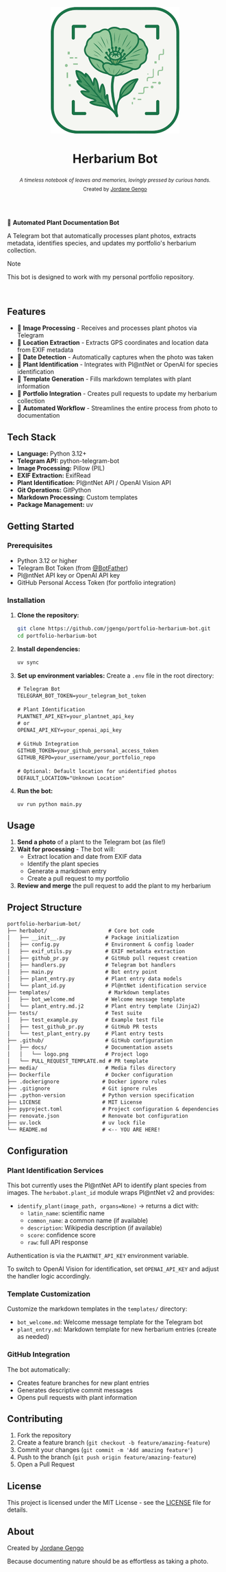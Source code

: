 <div align="center">
    <img src='.github/docs/logo.png' alt="herbarium's logo" /><br />
    <h1 align="center">Herbarium Bot</h1>
    <sub><em>A timeless notebook of leaves and memories, lovingly pressed by curious hands.</em></sub>
</div>


<div align="center">
  <sub>Created by <a href="https://github.com/jgengo">Jordane Gengo</a></sub>
</div>

<br /><br />

🌿 **Automated Plant Documentation Bot**

A Telegram bot that automatically processes plant photos, extracts metadata, identifies species, and updates my portfolio's herbarium collection.

> [!NOTE]
> This bot is designed to work with my personal portfolio repository.

<br>

## Features

* 📸 **Image Processing** - Receives and processes plant photos via Telegram
* 📍 **Location Extraction** - Extracts GPS coordinates and location data from EXIF metadata
* 📅 **Date Detection** - Automatically captures when the photo was taken
* 🌱 **Plant Identification** - Integrates with Pl@ntNet or OpenAI for species identification
* 📝 **Template Generation** - Fills markdown templates with plant information
* 🔄 **Portfolio Integration** - Creates pull requests to update my herbarium collection
* 🤖 **Automated Workflow** - Streamlines the entire process from photo to documentation

## Tech Stack

* **Language:** Python 3.12+
* **Telegram API:** python-telegram-bot
* **Image Processing:** Pillow (PIL)
* **EXIF Extraction:** ExifRead
* **Plant Identification:** Pl@ntNet API / OpenAI Vision API
* **Git Operations:** GitPython
* **Markdown Processing:** Custom templates
* **Package Management:** uv

## Getting Started

### Prerequisites

* Python 3.12 or higher
* Telegram Bot Token (from [@BotFather](https://t.me/botfather))
* Pl@ntNet API key or OpenAI API key
* GitHub Personal Access Token (for portfolio integration)

### Installation

1. **Clone the repository:**
   ```bash
   git clone https://github.com/jgengo/portfolio-herbarium-bot.git
   cd portfolio-herbarium-bot
   ```

2. **Install dependencies:**
   ```bash
   uv sync
   ```

3. **Set up environment variables:**
   Create a `.env` file in the root directory:
   ```env
   # Telegram Bot
   TELEGRAM_BOT_TOKEN=your_telegram_bot_token
   
   # Plant Identification
   PLANTNET_API_KEY=your_plantnet_api_key
   # or
   OPENAI_API_KEY=your_openai_api_key
   
   # GitHub Integration
   GITHUB_TOKEN=your_github_personal_access_token
   GITHUB_REPO=your_username/your_portfolio_repo
   
   # Optional: Default location for unidentified photos
   DEFAULT_LOCATION="Unknown Location"
   ```

4. **Run the bot:**
   ```bash
   uv run python main.py
   ```

## Usage

1. **Send a photo** of a plant to the Telegram bot (as file!)
2. **Wait for processing** - The bot will:
   - Extract location and date from EXIF data
   - Identify the plant species
   - Generate a markdown entry
   - Create a pull request to my portfolio
3. **Review and merge** the pull request to add the plant to my herbarium

## Project Structure

```
portfolio-herbarium-bot/
├── herbabot/                    # Core bot code
│   ├── __init__.py             # Package initialization
│   ├── config.py               # Environment & config loader
│   ├── exif_utils.py           # EXIF metadata extraction
│   ├── github_pr.py            # GitHub pull request creation
│   ├── handlers.py             # Telegram bot handlers
│   ├── main.py                 # Bot entry point
│   ├── plant_entry.py          # Plant entry data models
│   └── plant_id.py             # Pl@ntNet identification service
├── templates/                   # Markdown templates
│   ├── bot_welcome.md          # Welcome message template
│   └── plant_entry.md.j2       # Plant entry template (Jinja2)
├── tests/                      # Test suite
│   ├── test_example.py         # Example test file
│   ├── test_github_pr.py       # GitHub PR tests
│   └── test_plant_entry.py     # Plant entry tests
├── .github/                    # GitHub configuration
│   ├── docs/                   # Documentation assets
│   │   └── logo.png            # Project logo
│   └── PULL_REQUEST_TEMPLATE.md # PR template
├── media/                      # Media files directory
├── Dockerfile                  # Docker configuration
├── .dockerignore              # Docker ignore rules
├── .gitignore                 # Git ignore rules
├── .python-version            # Python version specification
├── LICENSE                    # MIT License
├── pyproject.toml             # Project configuration & dependencies
├── renovate.json              # Renovate bot configuration
├── uv.lock                    # uv lock file
└── README.md                  # <-- YOU ARE HERE!
```

## Configuration

### Plant Identification Services

This bot currently uses the Pl@ntNet API to identify plant species from images. The `herbabot.plant_id` module wraps Pl@ntNet v2 and provides:

- `identify_plant(image_path, organs=None)` → returns a dict with:
  - `latin_name`: scientific name
  - `common_name`: a common name (if available)
  - `description`: Wikipedia description (if available)
  - `score`: confidence score
  - `raw`: full API response

Authentication is via the `PLANTNET_API_KEY` environment variable.

To switch to OpenAI Vision for identification, set `OPENAI_API_KEY` and adjust the handler logic accordingly.

### Template Customization

Customize the markdown templates in the `templates/` directory:

- `bot_welcome.md`: Welcome message template for the Telegram bot
- `plant_entry.md`: Markdown template for new herbarium entries (create as needed)

### GitHub Integration

The bot automatically:
- Creates feature branches for new plant entries
- Generates descriptive commit messages
- Opens pull requests with plant information

## Contributing

1. Fork the repository
2. Create a feature branch (`git checkout -b feature/amazing-feature`)
3. Commit your changes (`git commit -m 'Add amazing feature'`)
4. Push to the branch (`git push origin feature/amazing-feature`)
5. Open a Pull Request

## License

This project is licensed under the MIT License - see the [LICENSE](LICENSE) file for details.

## About

Created by [Jordane Gengo](https://github.com/jgengo)

Because documenting nature should be as effortless as taking a photo.


